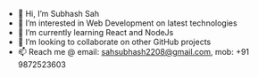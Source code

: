- 👋 Hi, I’m Subhash Sah
- 👀 I’m interested in Web Development on latest technologies
- 🌱 I’m currently learning React and NodeJs
- 💞️ I’m looking to collaborate on other GitHub projects
- 📫 Reach me @ email: sahsubhash2208@gmail.com, mob: +91 9872523603

<!---
suvas21/suvas21 is a ✨ special ✨ repository because its `README.md` (this file) appears on your GitHub profile.
You can click the Preview link to take a look at your changes.
--->
